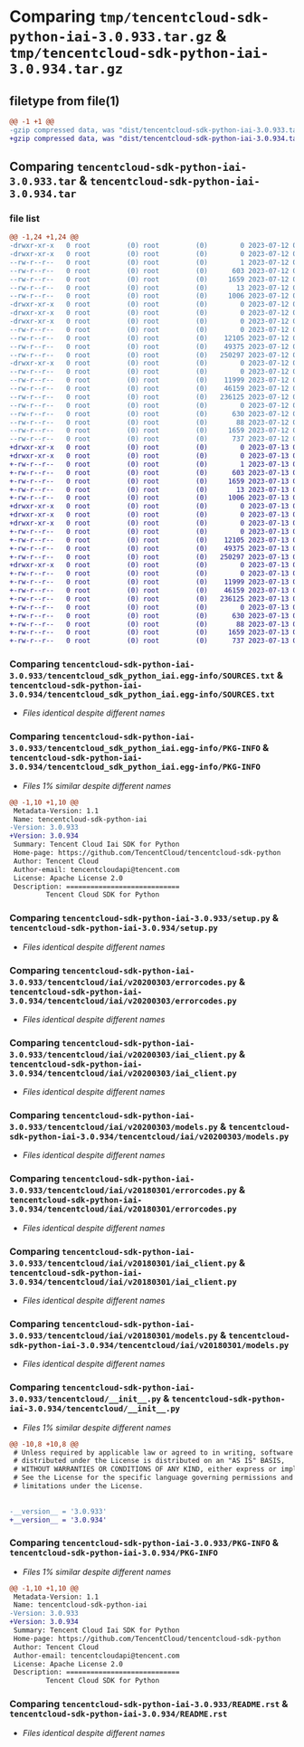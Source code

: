 # Comparing `tmp/tencentcloud-sdk-python-iai-3.0.933.tar.gz` & `tmp/tencentcloud-sdk-python-iai-3.0.934.tar.gz`

## filetype from file(1)

```diff
@@ -1 +1 @@
-gzip compressed data, was "dist/tencentcloud-sdk-python-iai-3.0.933.tar", last modified: Wed Jul 12 00:31:05 2023, max compression
+gzip compressed data, was "dist/tencentcloud-sdk-python-iai-3.0.934.tar", last modified: Thu Jul 13 00:23:37 2023, max compression
```

## Comparing `tencentcloud-sdk-python-iai-3.0.933.tar` & `tencentcloud-sdk-python-iai-3.0.934.tar`

### file list

```diff
@@ -1,24 +1,24 @@
-drwxr-xr-x   0 root         (0) root         (0)        0 2023-07-12 00:31:05.000000 tencentcloud-sdk-python-iai-3.0.933/
-drwxr-xr-x   0 root         (0) root         (0)        0 2023-07-12 00:31:05.000000 tencentcloud-sdk-python-iai-3.0.933/tencentcloud_sdk_python_iai.egg-info/
--rw-r--r--   0 root         (0) root         (0)        1 2023-07-12 00:31:05.000000 tencentcloud-sdk-python-iai-3.0.933/tencentcloud_sdk_python_iai.egg-info/dependency_links.txt
--rw-r--r--   0 root         (0) root         (0)      603 2023-07-12 00:31:05.000000 tencentcloud-sdk-python-iai-3.0.933/tencentcloud_sdk_python_iai.egg-info/SOURCES.txt
--rw-r--r--   0 root         (0) root         (0)     1659 2023-07-12 00:31:05.000000 tencentcloud-sdk-python-iai-3.0.933/tencentcloud_sdk_python_iai.egg-info/PKG-INFO
--rw-r--r--   0 root         (0) root         (0)       13 2023-07-12 00:31:05.000000 tencentcloud-sdk-python-iai-3.0.933/tencentcloud_sdk_python_iai.egg-info/top_level.txt
--rw-r--r--   0 root         (0) root         (0)     1006 2023-07-12 00:31:04.000000 tencentcloud-sdk-python-iai-3.0.933/setup.py
-drwxr-xr-x   0 root         (0) root         (0)        0 2023-07-12 00:31:05.000000 tencentcloud-sdk-python-iai-3.0.933/tencentcloud/
-drwxr-xr-x   0 root         (0) root         (0)        0 2023-07-12 00:31:05.000000 tencentcloud-sdk-python-iai-3.0.933/tencentcloud/iai/
-drwxr-xr-x   0 root         (0) root         (0)        0 2023-07-12 00:31:05.000000 tencentcloud-sdk-python-iai-3.0.933/tencentcloud/iai/v20200303/
--rw-r--r--   0 root         (0) root         (0)        0 2023-07-12 00:31:04.000000 tencentcloud-sdk-python-iai-3.0.933/tencentcloud/iai/v20200303/__init__.py
--rw-r--r--   0 root         (0) root         (0)    12105 2023-07-12 00:31:04.000000 tencentcloud-sdk-python-iai-3.0.933/tencentcloud/iai/v20200303/errorcodes.py
--rw-r--r--   0 root         (0) root         (0)    49375 2023-07-12 00:31:04.000000 tencentcloud-sdk-python-iai-3.0.933/tencentcloud/iai/v20200303/iai_client.py
--rw-r--r--   0 root         (0) root         (0)   250297 2023-07-12 00:31:04.000000 tencentcloud-sdk-python-iai-3.0.933/tencentcloud/iai/v20200303/models.py
-drwxr-xr-x   0 root         (0) root         (0)        0 2023-07-12 00:31:05.000000 tencentcloud-sdk-python-iai-3.0.933/tencentcloud/iai/v20180301/
--rw-r--r--   0 root         (0) root         (0)        0 2023-07-12 00:31:04.000000 tencentcloud-sdk-python-iai-3.0.933/tencentcloud/iai/v20180301/__init__.py
--rw-r--r--   0 root         (0) root         (0)    11999 2023-07-12 00:31:04.000000 tencentcloud-sdk-python-iai-3.0.933/tencentcloud/iai/v20180301/errorcodes.py
--rw-r--r--   0 root         (0) root         (0)    46159 2023-07-12 00:31:04.000000 tencentcloud-sdk-python-iai-3.0.933/tencentcloud/iai/v20180301/iai_client.py
--rw-r--r--   0 root         (0) root         (0)   236125 2023-07-12 00:31:04.000000 tencentcloud-sdk-python-iai-3.0.933/tencentcloud/iai/v20180301/models.py
--rw-r--r--   0 root         (0) root         (0)        0 2023-07-12 00:31:04.000000 tencentcloud-sdk-python-iai-3.0.933/tencentcloud/iai/__init__.py
--rw-r--r--   0 root         (0) root         (0)      630 2023-07-12 00:31:04.000000 tencentcloud-sdk-python-iai-3.0.933/tencentcloud/__init__.py
--rw-r--r--   0 root         (0) root         (0)       88 2023-07-12 00:31:05.000000 tencentcloud-sdk-python-iai-3.0.933/setup.cfg
--rw-r--r--   0 root         (0) root         (0)     1659 2023-07-12 00:31:05.000000 tencentcloud-sdk-python-iai-3.0.933/PKG-INFO
--rw-r--r--   0 root         (0) root         (0)      737 2023-07-12 00:31:04.000000 tencentcloud-sdk-python-iai-3.0.933/README.rst
+drwxr-xr-x   0 root         (0) root         (0)        0 2023-07-13 00:23:37.000000 tencentcloud-sdk-python-iai-3.0.934/
+drwxr-xr-x   0 root         (0) root         (0)        0 2023-07-13 00:23:37.000000 tencentcloud-sdk-python-iai-3.0.934/tencentcloud_sdk_python_iai.egg-info/
+-rw-r--r--   0 root         (0) root         (0)        1 2023-07-13 00:23:37.000000 tencentcloud-sdk-python-iai-3.0.934/tencentcloud_sdk_python_iai.egg-info/dependency_links.txt
+-rw-r--r--   0 root         (0) root         (0)      603 2023-07-13 00:23:37.000000 tencentcloud-sdk-python-iai-3.0.934/tencentcloud_sdk_python_iai.egg-info/SOURCES.txt
+-rw-r--r--   0 root         (0) root         (0)     1659 2023-07-13 00:23:37.000000 tencentcloud-sdk-python-iai-3.0.934/tencentcloud_sdk_python_iai.egg-info/PKG-INFO
+-rw-r--r--   0 root         (0) root         (0)       13 2023-07-13 00:23:37.000000 tencentcloud-sdk-python-iai-3.0.934/tencentcloud_sdk_python_iai.egg-info/top_level.txt
+-rw-r--r--   0 root         (0) root         (0)     1006 2023-07-13 00:23:37.000000 tencentcloud-sdk-python-iai-3.0.934/setup.py
+drwxr-xr-x   0 root         (0) root         (0)        0 2023-07-13 00:23:37.000000 tencentcloud-sdk-python-iai-3.0.934/tencentcloud/
+drwxr-xr-x   0 root         (0) root         (0)        0 2023-07-13 00:23:37.000000 tencentcloud-sdk-python-iai-3.0.934/tencentcloud/iai/
+drwxr-xr-x   0 root         (0) root         (0)        0 2023-07-13 00:23:37.000000 tencentcloud-sdk-python-iai-3.0.934/tencentcloud/iai/v20200303/
+-rw-r--r--   0 root         (0) root         (0)        0 2023-07-13 00:23:37.000000 tencentcloud-sdk-python-iai-3.0.934/tencentcloud/iai/v20200303/__init__.py
+-rw-r--r--   0 root         (0) root         (0)    12105 2023-07-13 00:23:37.000000 tencentcloud-sdk-python-iai-3.0.934/tencentcloud/iai/v20200303/errorcodes.py
+-rw-r--r--   0 root         (0) root         (0)    49375 2023-07-13 00:23:37.000000 tencentcloud-sdk-python-iai-3.0.934/tencentcloud/iai/v20200303/iai_client.py
+-rw-r--r--   0 root         (0) root         (0)   250297 2023-07-13 00:23:37.000000 tencentcloud-sdk-python-iai-3.0.934/tencentcloud/iai/v20200303/models.py
+drwxr-xr-x   0 root         (0) root         (0)        0 2023-07-13 00:23:37.000000 tencentcloud-sdk-python-iai-3.0.934/tencentcloud/iai/v20180301/
+-rw-r--r--   0 root         (0) root         (0)        0 2023-07-13 00:23:37.000000 tencentcloud-sdk-python-iai-3.0.934/tencentcloud/iai/v20180301/__init__.py
+-rw-r--r--   0 root         (0) root         (0)    11999 2023-07-13 00:23:37.000000 tencentcloud-sdk-python-iai-3.0.934/tencentcloud/iai/v20180301/errorcodes.py
+-rw-r--r--   0 root         (0) root         (0)    46159 2023-07-13 00:23:37.000000 tencentcloud-sdk-python-iai-3.0.934/tencentcloud/iai/v20180301/iai_client.py
+-rw-r--r--   0 root         (0) root         (0)   236125 2023-07-13 00:23:37.000000 tencentcloud-sdk-python-iai-3.0.934/tencentcloud/iai/v20180301/models.py
+-rw-r--r--   0 root         (0) root         (0)        0 2023-07-13 00:23:37.000000 tencentcloud-sdk-python-iai-3.0.934/tencentcloud/iai/__init__.py
+-rw-r--r--   0 root         (0) root         (0)      630 2023-07-13 00:23:37.000000 tencentcloud-sdk-python-iai-3.0.934/tencentcloud/__init__.py
+-rw-r--r--   0 root         (0) root         (0)       88 2023-07-13 00:23:37.000000 tencentcloud-sdk-python-iai-3.0.934/setup.cfg
+-rw-r--r--   0 root         (0) root         (0)     1659 2023-07-13 00:23:37.000000 tencentcloud-sdk-python-iai-3.0.934/PKG-INFO
+-rw-r--r--   0 root         (0) root         (0)      737 2023-07-13 00:23:37.000000 tencentcloud-sdk-python-iai-3.0.934/README.rst
```

### Comparing `tencentcloud-sdk-python-iai-3.0.933/tencentcloud_sdk_python_iai.egg-info/SOURCES.txt` & `tencentcloud-sdk-python-iai-3.0.934/tencentcloud_sdk_python_iai.egg-info/SOURCES.txt`

 * *Files identical despite different names*

### Comparing `tencentcloud-sdk-python-iai-3.0.933/tencentcloud_sdk_python_iai.egg-info/PKG-INFO` & `tencentcloud-sdk-python-iai-3.0.934/tencentcloud_sdk_python_iai.egg-info/PKG-INFO`

 * *Files 1% similar despite different names*

```diff
@@ -1,10 +1,10 @@
 Metadata-Version: 1.1
 Name: tencentcloud-sdk-python-iai
-Version: 3.0.933
+Version: 3.0.934
 Summary: Tencent Cloud Iai SDK for Python
 Home-page: https://github.com/TencentCloud/tencentcloud-sdk-python
 Author: Tencent Cloud
 Author-email: tencentcloudapi@tencent.com
 License: Apache License 2.0
 Description: ============================
         Tencent Cloud SDK for Python
```

### Comparing `tencentcloud-sdk-python-iai-3.0.933/setup.py` & `tencentcloud-sdk-python-iai-3.0.934/setup.py`

 * *Files identical despite different names*

### Comparing `tencentcloud-sdk-python-iai-3.0.933/tencentcloud/iai/v20200303/errorcodes.py` & `tencentcloud-sdk-python-iai-3.0.934/tencentcloud/iai/v20200303/errorcodes.py`

 * *Files identical despite different names*

### Comparing `tencentcloud-sdk-python-iai-3.0.933/tencentcloud/iai/v20200303/iai_client.py` & `tencentcloud-sdk-python-iai-3.0.934/tencentcloud/iai/v20200303/iai_client.py`

 * *Files identical despite different names*

### Comparing `tencentcloud-sdk-python-iai-3.0.933/tencentcloud/iai/v20200303/models.py` & `tencentcloud-sdk-python-iai-3.0.934/tencentcloud/iai/v20200303/models.py`

 * *Files identical despite different names*

### Comparing `tencentcloud-sdk-python-iai-3.0.933/tencentcloud/iai/v20180301/errorcodes.py` & `tencentcloud-sdk-python-iai-3.0.934/tencentcloud/iai/v20180301/errorcodes.py`

 * *Files identical despite different names*

### Comparing `tencentcloud-sdk-python-iai-3.0.933/tencentcloud/iai/v20180301/iai_client.py` & `tencentcloud-sdk-python-iai-3.0.934/tencentcloud/iai/v20180301/iai_client.py`

 * *Files identical despite different names*

### Comparing `tencentcloud-sdk-python-iai-3.0.933/tencentcloud/iai/v20180301/models.py` & `tencentcloud-sdk-python-iai-3.0.934/tencentcloud/iai/v20180301/models.py`

 * *Files identical despite different names*

### Comparing `tencentcloud-sdk-python-iai-3.0.933/tencentcloud/__init__.py` & `tencentcloud-sdk-python-iai-3.0.934/tencentcloud/__init__.py`

 * *Files 1% similar despite different names*

```diff
@@ -10,8 +10,8 @@
 # Unless required by applicable law or agreed to in writing, software
 # distributed under the License is distributed on an "AS IS" BASIS,
 # WITHOUT WARRANTIES OR CONDITIONS OF ANY KIND, either express or implied.
 # See the License for the specific language governing permissions and
 # limitations under the License.
 
 
-__version__ = '3.0.933'
+__version__ = '3.0.934'
```

### Comparing `tencentcloud-sdk-python-iai-3.0.933/PKG-INFO` & `tencentcloud-sdk-python-iai-3.0.934/PKG-INFO`

 * *Files 1% similar despite different names*

```diff
@@ -1,10 +1,10 @@
 Metadata-Version: 1.1
 Name: tencentcloud-sdk-python-iai
-Version: 3.0.933
+Version: 3.0.934
 Summary: Tencent Cloud Iai SDK for Python
 Home-page: https://github.com/TencentCloud/tencentcloud-sdk-python
 Author: Tencent Cloud
 Author-email: tencentcloudapi@tencent.com
 License: Apache License 2.0
 Description: ============================
         Tencent Cloud SDK for Python
```

### Comparing `tencentcloud-sdk-python-iai-3.0.933/README.rst` & `tencentcloud-sdk-python-iai-3.0.934/README.rst`

 * *Files identical despite different names*


